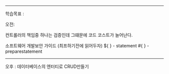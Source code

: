 <hr>

학습목표 :  



오전:

컨트롤러의 책임중 하나는 검증인데 그떄문에 코드 코스트가 늘어난다.


소프트웨어 개발보안 가이드 (최프하기전에 읽어두자)
${ } - statement
#{ } - preparestatement
 



























<hr>


오후 :  데이터베이스의 엔터티로 CRUD만들기












